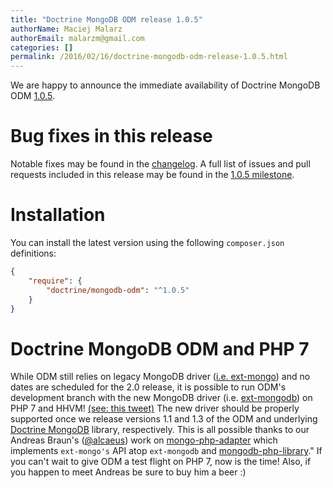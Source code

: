 ```yaml
---
title: "Doctrine MongoDB ODM release 1.0.5"
authorName: Maciej Malarz
authorEmail: malarzm@gmail.com
categories: []
permalink: /2016/02/16/doctrine-mongodb-odm-release-1.0.5.html
---
```

We are happy to announce the immediate availability of Doctrine MongoDB
ODM
[1.0.5](https://github.com/doctrine/mongodb-odm/releases/tag/1.0.5).

Bug fixes in this release
=========================

Notable fixes may be found in the
[changelog](https://github.com/doctrine/mongodb-odm/blob/master/CHANGELOG-1.0.md#105-2016-02-16).
A full list of issues and pull requests included in this release may be
found in the [1.0.5
milestone](https://github.com/doctrine/mongodb-odm/issues?q=milestone%3A1.0.5).

Installation
============

You can install the latest version using the following `composer.json`
definitions:

```json
{
    "require": {
        "doctrine/mongodb-odm": "^1.0.5"
    }
}
```

Doctrine MongoDB ODM and PHP 7
==============================

While ODM still relies on legacy MongoDB driver ([i.e.
ext-mongo](https://pecl.php.net/package/mongo)) and no dates are
scheduled for the 2.0 release, it is possible to run ODM's development
branch with the new MongoDB driver (i.e.
[ext-mongodb](https://secure.php.net/manual/en/mongodb.installation.php)) on
PHP 7 and HHVM! [(see: this
tweet)](https://twitter.com/alcaeus/status/697659616172359680) The new
driver should be properly supported once we release versions 1.1 and 1.3
of the ODM and underlying [Doctrine
MongoDB](https://github.com/doctrine/mongodb) library, respectively.
This is all possible thanks to our Andreas Braun's
([@alcaeus](https://twitter.com/alcaeus)) work on
[mongo-php-adapter](https://github.com/alcaeus/mongo-php-adapter)
which implements `ext-mongo's` API atop `ext-mongodb` and
[mongodb-php-library](https://github.com/mongodb/mongo-php-library)."
If you can't wait to give ODM a test flight on PHP 7, now is the time!
Also, if you happen to meet Andreas be sure to buy him a beer :)
